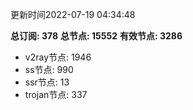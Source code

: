 更新时间2022-07-19 04:34:48

**总订阅: 378**
**总节点: 15552**
**有效节点: 3286**
- v2ray节点: 1946
- ss节点: 990
- ssr节点: 13
- trojan节点: 337
